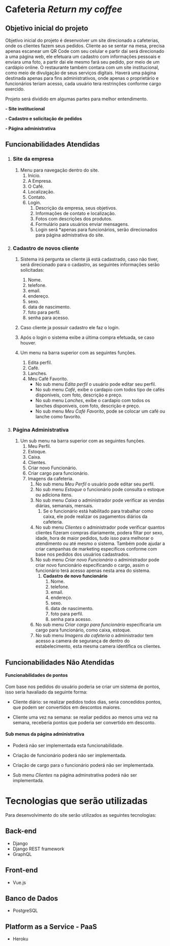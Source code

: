 # Cafeteria *Return my coffee*

## Objetivo inicial do projeto

Objetivo inicial do projeto é desenvolver um site direcionado a cafeterias, onde os clientes fazem seus pedidos.
Cliente ao se sentar na mesa, precisa apenas escanear um QR Code com seu celular e partir dai será direcionado a uma página web, ele efetuara um cadastro com informações pessoais e enviara uma foto, a partir dai ele mesmo fará seu pedido, por meio de um cardápio online.
O restaurante também contara com um site institucional, como meio de divulgação de seus serviços digitais.
Haverá uma página destinada apenas para fins administrativos, onde apenas o proprietário e funcionários teriam acesso, cada usuário tera restrinções conforme cargo exercido.

Projeto será dividido em algumas partes para melhor entendimento.

**- Site institucional**

**- Cadastro e solicitação de pedidos**

**- Página administrativa**

## Funcionabilidades Atendidas

1. ### **Site da empresa**

   1. Menu para navegação dentro do site.
      1. Inicio.
      2. A Empresa.
      3. O Café.
      4. Localização.
      5. Contato.
      6. Login.
         1. Descrição da empresa, seus objetivos.
         2. Informações de contato  e localização.
         3. Fotos com descrições dos produtos.
         4. Formulário para usuários enviar mensagens.
         5. Login será *apenas para funcionários, serão direcionados para página admistrativa do site.

2. ### **Cadastro de novos cliente**

   1. Sistema irá pergunta se cliente já está cadastrado, caso não tiver, será direcionado para o cadastro, as seguintes informações serão solicitadas:
      1. Nome.
      2. telefone.
      3. email.
      4. endereço.
      5. sexo.
      6. data de nascimento.
      7. foto para perfil.
      8. senha para acesso.
   
   2. Caso cliente ja possuir cadastro ele faz o login.
   3. Após o login o sistema exibe a última compra efetuada, se caso houver.
   4. Um menu na barra superior com as seguintes funções.
      1. Edita perfil.
      2. Café.
      3. Lanches.
      4. Meu Café Favorito.
         * No sub menu *Edita perfil* o usuário pode editar seu perfil.
         * No sub menu *Café*, exibe o cardapio com todos tipo de cafés disponiveis, com foto, descrição e preço.
         * No sub menu *Lanches*, exibe o cardapio com todos os lanches disponiveis, com foto, descrição e preço.
         * No sub menu *Meu Café Favorito*, pode se colocar um café ou lanche como favorito.

3. ### **Página Administrativa**


   1. Um sub menu na barra superior com as seguintes funções.
      1. Meu Perfil.
      2. Estoque.
      3. Caixa.
      4. Clientes.
      5. Criar novo Funcionário.
      6. Criar cargo para funcionário.
      7. Imagens da cafeteria.
         1. No sub menu *Meu Perfil* o usuário pode editar seu perfil.
         2. No sub menu *Estoque* o funcionário pode consulta o estoque ou adiciona itens.
         3. No sub menu *Caixa* o administrador pode verificar as vendas diárias, semanais, mensais.
            1. Se o funcionário está habilitado para trabalhar como caixa, ele pode realizar os pagamentos diários da cafeteria.
         4. No sub menu *Clientes* o administrador pode verificar quantos clientes fizeram compras diariamente, podera filtar por sexo, idade, hora de maior pedidos, tudo isso para melhorar o atendimento ou até mesmo o sistema. Também pode ajudar a criar campanhas de marketing especificos conforme com base nos pedidos dos usuários cadastrados.
         5. No sub menu *Criar novo Funcionário* o administrador pode criar novo funcionário especificando o cargo, assim o funcionário terá acesso apenas nesta area do sistema.
            1. **Cadastro de novo funcionário**
               1. Nome.
               2. telefone.
               3. email.
               4. endereço.
               5. sexo.
               6. data de nascimento.
               7. foto para perfil.
               8. senha para acesso.
         6. No sub menu *Criar cargo para funcionário* especificaria um cargo para funcionário, como caixa, estoque.
         7. No sub menu *Imagens da cafeteria* o administrador tem acesso a camera de segurança de dentro do estabelecimento, esta mesma camera identifica os clientes.


## Funcionabilidades Não Atendidas


#### **Funcionabilidades de pontos**

Com base nos pedidos do usuário poderia se criar um sistema de pontos, isso seria havaliado da seguinte forma:

- Cliente diário: se realizar pedidos todos dias, seria concedidos pontos, que podem ser convertidos em descontos maiores.
  
- Cliente uma vez na semana: se realiar pedidos ao menos uma vez na semana, receberia pontos que poderia ser convertido em desconto.

#### **Sub menus da página administrativa**

- Poderá não ser implementada esta funcionabilidade.

- Criação de funcionário poderá não ser implementada.

- Criação de cargo para o funcionário poderá não ser implementada.

- Sub menu *Clientes* na página adminstrativa poderá não ser implementada.


# Tecnologias que serão utilizadas

Para desenvolvimento do site serão utilizados as seguintes tecnologias:

## Back-end

- Django
- Django REST framework
- GraphQL

## Front-end

- Vue.js

## Banco de Dados

- PostgreSQL

## Platform as a Service - PaaS

- Heroku
